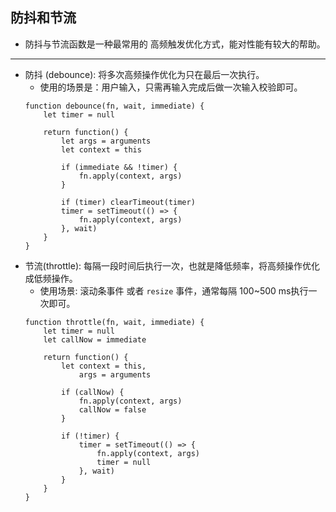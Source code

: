 ## 防抖和节流
* 防抖与节流函数是一种最常用的 高频触发优化方式，能对性能有较大的帮助。
***

* 防抖 (debounce): 将多次高频操作优化为只在最后一次执行。
  * 使用的场景是：用户输入，只需再输入完成后做一次输入校验即可。
  ```
  function debounce(fn, wait, immediate) {
      let timer = null
  
      return function() {
          let args = arguments
          let context = this
  
          if (immediate && !timer) {
              fn.apply(context, args)
          }
  
          if (timer) clearTimeout(timer)
          timer = setTimeout(() => {
              fn.apply(context, args)
          }, wait)
      }
  }
  ```
* 节流(throttle): 每隔一段时间后执行一次，也就是降低频率，将高频操作优化成低频操作。
  * 使用场景: 滚动条事件 或者 `resize` 事件，通常每隔 100~500 ms执行一次即可。
  ```
  function throttle(fn, wait, immediate) {
      let timer = null
      let callNow = immediate
      
      return function() {
          let context = this,
              args = arguments
  
          if (callNow) {
              fn.apply(context, args)
              callNow = false
          }
  
          if (!timer) {
              timer = setTimeout(() => {
                  fn.apply(context, args)
                  timer = null
              }, wait)
          }
      }
  }
  ```
